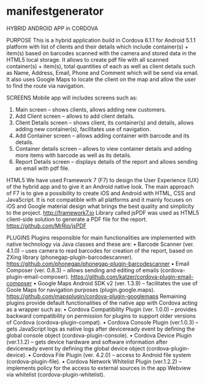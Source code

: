 # manifestgenerator

HYBRID ANDROID APP in CORDOVA

PURPOSE
This is a hybrid application build in Cordova 6.1.1 for Android 5.1.1 platform with list of clients and their details which include container(s) + item(s) based on barcodes scanned with the camera and stored data in the HTML5 local storage.
It allows to create pdf file with all scanned container(s) + item(s), total quantities of each as well as client details such as Name, Address, Email, Phone and Comment which will be send via email.
It also uses Google Maps to locate the client on the map and allow the user to find the route via navigation.

SCREENS
Mobile app will includes screens such as:
1.	Main screen – shows clients, allows adding new customers.
2.	Add Client screen – allows to add client details.
3.	Client Details screen – shows client, its container(s) and details, allows adding new container(s), facilitates use of navigation.
4.	Add Container screen – allows adding container with barcode and its details.
5.	Container details screen – allows to view container details and adding more items with barcode as well as its details.
6.	Report Details screen – displays details of the report and allows sending an email with pdf file.

HTML5
We have used Framework 7 (F7) to design the User Experience (UX) of the hybrid app and to give it an Android native look.
The main approach of F7 is to give a possibility to create iOS and Android with HTML, CSS and JavaScript. It is not compatible with all platforms and it mainly focuses on iOS and Google material design what brings the best quality and simplicity to the project.
http://framework7.io
Library called jsPDF was used as HTML5 client-side solution to generate a PDF file for the report.
https://github.com/MrRio/jsPDF

PLUGINS
Plugins responsible for main functionalities are implemented with native technology via Java classes and these are:
•	Barcode Scanner (ver. 4.1.0) – uses camera to read barcodes for creation of the report, based on ZXing library (phonegap-plugin-barcodescanner).
https://github.com/phonegap/phonegap-plugin-barcodescanner
•	Email Composer (ver. 0.8.3) – allows sending and editing of emails (cordova-plugin-email-composer).
https://github.com/katzer/cordova-plugin-email-composer
•	Google Maps Android SDK v2 (ver. 1.3.9) – facilitates the use of Goole Maps for navigation purposes (plugin.google.maps).
https://github.com/mapsplugin/cordova-plugin-googlemaps
Remaining plugins provide default functionalities of the native app with Cordova acting as a wrapper such as:
•	Cordova Compatibility Plugin (ver. 1.0.0) – provides backward compatibility on permission for plugins to support older versions of Cordova (cordova-plugin-compat).
•	Cordova Console Plugin (ver.1.0.3) – gets JavaScript logs as native logs after deviceready event by defining the global console object (cordova-plugin-console).
•	Cordova Device Plugin (ver.1.1.2) – gets device hardware and software information after deviceready event by defining the global device object (cordova-plugin-device).
•	Cordova File Plugin (ver. 4.2.0) – access to Android file system (cordova-plugin-file).
•	Cordova Network Whitelist Plugin (ver.1.2.2) – implements policy for the access to external sources in the app Webview via whitelist (cordova-plugin-whitelist).
